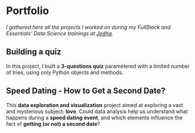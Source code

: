 # Portfolio

*I gathered here all the projects I worked on during my FullStack and Essentials' Data Science trainings at [Jedha](https://www.jedha.co/).*

## Building a quiz

In this project, I built a **3-questions quiz** parametered with a limited number of tries, using only Python objects and methods.

## Speed Dating - How to Get a Second Date?

This **data exploration and visualization** project aimed at exploring a vast and mysterious subject: **love**. Could data analysis help us understand what happens during a **speed dating event**, and which elements influence the fact of **getting (or not) a second date**?  